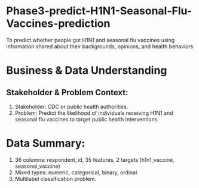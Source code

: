 # Phase3-predict-H1N1-Seasonal-Flu-Vaccines-prediction
To predict whether people got H1N1 and seasonal flu vaccines using information shared about their backgrounds, opinions, and health behaviors

# Business & Data Understanding
## Stakeholder & Problem Context:
  1. Stakeholder: CDC or public health authorities.
  2. Problem: Predict the likelihood of individuals receiving H1N1 and seasonal flu vaccines to target public health interventions.

# Data Summary:
1. 36 columns: respondent_id, 35 features, 2 targets (h1n1_vaccine, seasonal_vaccine)
2. Mixed types: numeric, categorical, binary, ordinal.
3. Multilabel classification problem.
